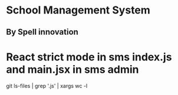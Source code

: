 # School Management System

## By Spell innovation

# React strict mode in sms index.js and main.jsx in sms admin


git ls-files | grep '\.js' | xargs wc -l
